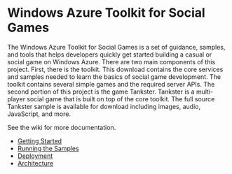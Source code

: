 # Windows Azure Toolkit for Social Games #
The Windows Azure Toolkit for Social Games is a set of guidance, samples, and tools that helps developers quickly get started building a casual or social game on Windows Azure. There are two main components of this project. First, there is the toolkit. This download contains the core services and samples needed to learn the basics of social game development. The toolkit contains several simple games and the required server APIs. The second portion of this project is the game Tankster. Tankster is a multi-player social game that is built on top of the core toolkit. The full source Tankster sample is available for download including images, audio, JavaScript, and more.

See the wiki for more documentation.

* [Getting Started](wiki/getting-started)
* [Running the Samples](wiki/running)
* [Deployment](wiki/deployment)
* [Architecture](wiki/architecture)